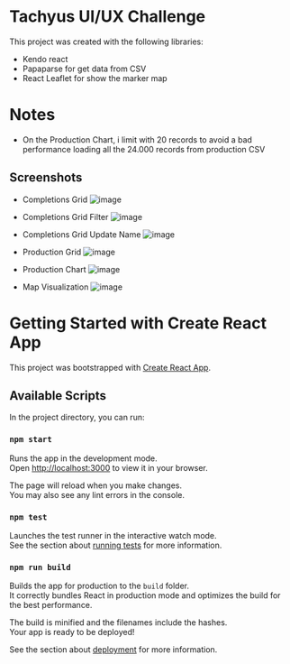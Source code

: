 # Tachyus UI/UX Challenge

This project was created with the following libraries:
* Kendo react
* Papaparse for get data from CSV
* React Leaflet for show the marker map

# Notes
* On the Production Chart, i limit with 20 records to avoid a bad performance loading all the 24.000 records from production CSV

## Screenshots
* Completions Grid
![image](https://github.com/Komatsumartinez/tachyus-front/assets/47226535/7e0b5d9e-d447-49a2-9242-45c1d9c2a6d0)
* Completions Grid Filter
![image](https://github.com/Komatsumartinez/tachyus-front/assets/47226535/3e71fa98-05cb-40a5-875d-5e6031e02266)
* Completions Grid Update Name
![image](https://github.com/Komatsumartinez/tachyus-front/assets/47226535/9fb13086-8042-4b4c-a634-fb04dc4cd34f)

* Production Grid
![image](https://github.com/Komatsumartinez/tachyus-front/assets/47226535/b64b1c09-329b-4920-83cc-6465739321ad)
* Production Chart
![image](https://github.com/Komatsumartinez/tachyus-front/assets/47226535/ff4d2a28-0fd5-4915-b6b9-306d4f6f7731)
* Map Visualization
![image](https://github.com/Komatsumartinez/tachyus-front/assets/47226535/6f0b9a72-d0bf-41f1-a07d-26f9ebc092d4)

# Getting Started with Create React App

This project was bootstrapped with [Create React App](https://github.com/facebook/create-react-app).

## Available Scripts

In the project directory, you can run:

### `npm start`

Runs the app in the development mode.\
Open [http://localhost:3000](http://localhost:3000) to view it in your browser.

The page will reload when you make changes.\
You may also see any lint errors in the console.

### `npm test`

Launches the test runner in the interactive watch mode.\
See the section about [running tests](https://facebook.github.io/create-react-app/docs/running-tests) for more information.

### `npm run build`

Builds the app for production to the `build` folder.\
It correctly bundles React in production mode and optimizes the build for the best performance.

The build is minified and the filenames include the hashes.\
Your app is ready to be deployed!

See the section about [deployment](https://facebook.github.io/create-react-app/docs/deployment) for more information.
